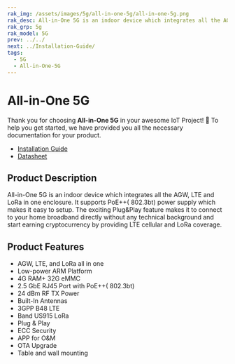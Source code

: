 ```yaml
---
rak_img: /assets/images/5g/all-in-one-5g/all-in-one-5g.png
rak_desc: All-in-One 5G is an indoor device which integrates all the AGW, LTE and LoRa in one enclosure. It supports PoE++( 802.3bt) power supply which makes it easy to setup.
rak_grp: 5g
rak_model: 5G
prev: ../../
next: ../Installation-Guide/
tags:
  - 5G
  - All-in-One-5G
---
```


# All-in-One 5G

Thank you for choosing **All-in-One 5G** in your awesome IoT Project! 🎉 To help you get started, we have provided you all the necessary documentation for your product.

* [Installation Guide](../Installation-Guide/)
* [Datasheet](../Datasheet/)

## Product Description

All-in-One 5G is an indoor device which integrates all the AGW, LTE and LoRa in one enclosure. It supports PoE++( 802.3bt) power supply which makes it easy to setup. The exciting Plug&Play feature makes it to connect to your home broadband directly without any technical background and start earning cryptocurrency by providing LTE cellular and LoRa coverage.

## Product Features

- AGW, LTE, and LoRa all in one
- Low-power ARM Platform
- 4G RAM+ 32G eMMC
- 2.5&nbsp;GbE RJ45 Port with PoE++( 802.3bt)
- 24&nbsp;dBm RF TX Power
- Built-In Antennas
- 3GPP B48 LTE
- Band US915 LoRa
- Plug & Play
- ECC Security
- APP for O&M
- OTA Upgrade
- Table and wall mounting
